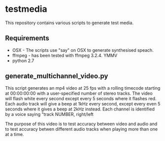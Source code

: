 # testmedia

This repository contains various scripts to generate test media.

## Requirements

* OSX - The scripts use "say" on OSX to generate synthesised speach.
* ffmpeg - has been tested with ffmpeg 3.2.4. YMMV
* python 2.7

## generate_multichannel_video.py

This script generates an mp4 video at 25 fps with a rolling timecode
starting at 00:00:00:00 with a user-specified number of stereo
tracks. The video will flash white every second except every 5 seconds
where it flashes red. Each audio track will give a beep at 1kHz every
second, except every even 5 seconds where it gives a beep at 2kHz
instead. Each channel is identified by a voice saying "track NUMBER,
right/left

The purpose of this video is to test accuracy between video and audio
and to test accuracy betwen different audio tracks when playing more
than one at a time.